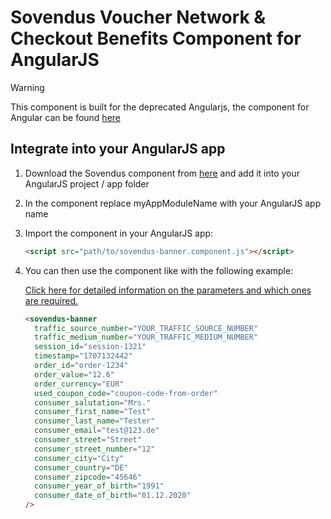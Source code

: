 # Sovendus Voucher Network & Checkout Benefits Component for AngularJS

> [!WARNING]
> This component is built for the deprecated Angularjs, the component for Angular can be found [here](https://developer-hub.sovendus.com/Voucher-Network-Checkout-Benefits/Web-Integration/Angular-Component)

## Integrate into your AngularJS app

1. Download the Sovendus component from [here](https://raw.githubusercontent.com/Sovendus-GmbH/Sovendus-Voucher-Network-and-Checkout-Benefits-Component-for-AngularJS/main/sovendus-banner.component.js) and add it into your AngularJS project / app folder
2. In the component replace myAppModuleName with your AngularJS app name
3. Import the component in your AngularJS app:
   ```html
   <script src="path/to/sovendus-banner.component.js"></script>
   ```
4. You can then use the component like with the following example:

   [Click here for detailed information on the parameters and which ones are required.](https://developer-hub.sovendus.com/Voucher-Network-Checkout-Benefits/Parameter)

   ```html
   <sovendus-banner
     traffic_source_number="YOUR_TRAFFIC_SOURCE_NUMBER"
     traffic_medium_number="YOUR_TRAFFIC_MEDIUM_NUMBER"
     session_id="session-1321"
     timestamp="1707132442"
     order_id="order-1234"
     order_value="12.6"
     order_currency="EUR"
     used_coupon_code="coupon-code-from-order"
     consumer_salutation="Mrs."
     consumer_first_name="Test"
     consumer_last_name="Tester"
     consumer_email="test@123.de"
     consumer_street="Street"
     consumer_street_number="12"
     consumer_city="City"
     consumer_country="DE"
     consumer_zipcode="45646"
     consumer_year_of_birth="1991"
     consumer_date_of_birth="01.12.2020"
   />
   ```
